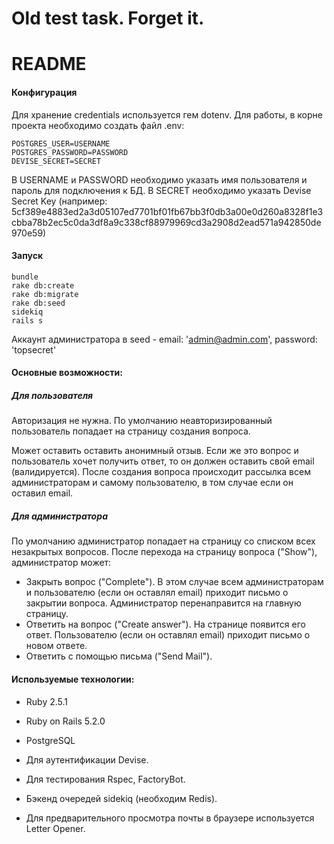 # Old test task. Forget it.

# README

#### Конфигурация

Для хранение credentials используется гем dotenv. Для работы, в корне проекта необходимо создать файл .env:

```
POSTGRES_USER=USERNAME
POSTGRES_PASSWORD=PASSWORD
DEVISE_SECRET=SECRET
```
В USERNAME и PASSWORD необходимо указать имя пользователя и пароль для подключения к БД.
В SECRET необходимо указать Devise Secret Key (например: 5cf389e4883ed2a3d05107ed7701bf01fb67bb3f0db3a00e0d260a8328f1e3cbba78b2ec5c0da3df8a9c338cf88979969cd3a2908d2ead571a942850de970e59)
#### Запуск

```
bundle
rake db:create
rake db:migrate
rake db:seed
sidekiq
rails s
```
Аккаунт администратора в seed - email: 'admin@admin.com', password: 'topsecret'
#### Основные возможности:

##### Для пользователя
Авторизация не нужна.
По умолчанию неавторизированный пользователь попадает на страницу создания вопроса.

Может оставить оставить анонимный отзыв.
Если же это вопрос и пользователь хочет получить ответ, то он должен оставить свой email (валидируется).
После создания вопроса происходит рассылка всем администраторам и самому пользователю, в том случае если он оставил email.

##### Для администратора
По умолчанию администратор попадает на страницу со списком всех незакрытых вопросов.
После перехода на страницу вопроса ("Show"), администратор может:

- Закрыть вопрос ("Complete"). В этом случае всем администраторам и пользователю (если он оставлял email) приходит письмо о закрытии вопроса. Администратор перенаправится на главную страницу.
- Ответить на вопрос ("Create answer"). На странице появится его ответ. Пользователю (если он оставлял email) приходит письмо о новом ответе.
- Ответить с помощью письма ("Send Mail").

#### Используемые технологии:

- Ruby 2.5.1

- Ruby on Rails 5.2.0

- PostgreSQL

- Для аутентификации Devise.

- Для тестирования Rspec, FactoryBot.

- Бэкенд очередей sidekiq (необходим Redis).

- Для предварительного просмотра почты в браузере используется Letter Opener.
